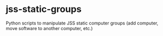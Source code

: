 # jss-static-groups
Python scripts to manipulate JSS static computer groups (add computer, move software to another computer, etc.)
